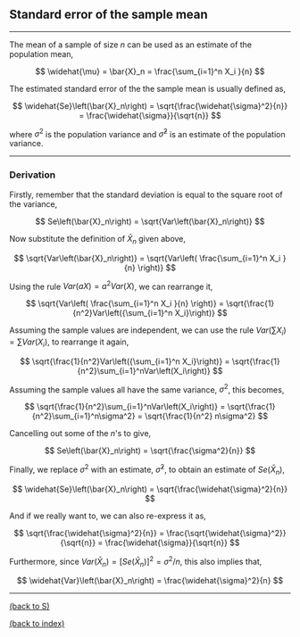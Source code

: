 
## Standard error of the sample mean

********************************************************************************

The mean of a sample of size $n$ can be used as an estimate of the population mean,

$$ \widehat{\mu} = \bar{X}_n = \frac{\sum_{i=1}^n X_i }{n} $$

The estimated standard error of the the sample mean is usually defined as,

$$ \widehat{Se}\left(\bar{X}_n\right) = \sqrt{\frac{\widehat{\sigma}^2}{n}} = \frac{\widehat{\sigma}}{\sqrt{n}} $$

where $\sigma^2$ is the population variance and $\widehat{\sigma}^2$ is an estimate of the population variance.

********************************************************************************

### Derivation

Firstly, remember that the standard deviation is equal to the square root of the variance,

$$ Se\left(\bar{X}_n\right) = \sqrt{Var\left(\bar{X}_n\right)} $$

Now substitute the definition of $\bar{X}_n$ given above,

$$ \sqrt{Var\left(\bar{X}_n\right)} = \sqrt{Var\left( \frac{\sum_{i=1}^n X_i }{n} \right)} $$

Using the rule $Var(aX) = a^2Var(X)$, we can rearrange it,

$$ \sqrt{Var\left( \frac{\sum_{i=1}^n X_i }{n} \right)} = \sqrt{\frac{1}{n^2}Var\left({\sum_{i=1}^n X_i}\right)} $$

Assuming the sample values are independent, we can use the rule $Var(\sum X_i) = \sum Var(X_i)$, to rearrange it again,

$$ \sqrt{\frac{1}{n^2}Var\left({\sum_{i=1}^n X_i}\right)} = \sqrt{\frac{1}{n^2}\sum_{i=1}^nVar\left(X_i\right)} $$

Assuming the sample values all have the same variance, $\sigma^2$, this becomes,

$$ \sqrt{\frac{1}{n^2}\sum_{i=1}^nVar\left(X_i\right)} = \sqrt{\frac{1}{n^2}\sum_{i=1}^n\sigma^2} = \sqrt{\frac{1}{n^2} n\sigma^2} $$

Cancelling out some of the $n$'s to give,

$$ Se\left(\bar{X}_n\right) = \sqrt{\frac{\sigma^2}{n}} $$

Finally, we replace $\sigma^2$ with an estimate, $\widehat{\sigma}^2$, to obtain an estimate of $Se\left(\bar{X}_n\right)$,

$$ \widehat{Se}\left(\bar{X}_n\right) = \sqrt{\frac{\widehat{\sigma}^2}{n}} $$

And if we really want to, we can also re-express it as,

$$ \sqrt{\frac{\widehat{\sigma}^2}{n}} = \frac{\sqrt{\widehat{\sigma}^2}}{\sqrt{n}} = \frac{\widehat{\sigma}}{\sqrt{n}} $$

Furthermore, since $Var\left(\bar{X}_n\right) = \left[Se\left(\bar{X}_n\right)\right]^2 = \sigma^2/n$, this also implies that,

$$ \widehat{Var}\left(\bar{X}_n\right) = \frac{\widehat{\sigma}^2}{n} $$


********************************************************************************

<a href="index.html#S">(back to S)</a> 

<a href="index.html">(back to index)</a> 

